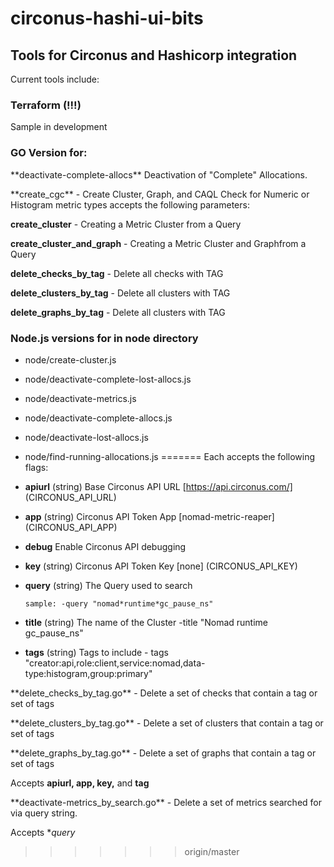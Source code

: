 # circonus-hashi-ui-bits
<h2>Tools for Circonus and Hashicorp integration</h2>

Current tools include:

### Terraform (!!!)

<p>Sample in development</p>

### GO Version for:
<p>**deactivate-complete-allocs** Deactivation of "Complete" Allocations.</p>
<p>**create_cgc** - Create Cluster, Graph, and CAQL Check for Numeric or Histogram metric types accepts the following parameters:</p>
<p><b>create_cluster</b> - Creating a Metric Cluster from a Query</p>
<p><b>create_cluster_and_graph</b> - Creating a Metric Cluster and Graphfrom a Query</p>
<p><b>delete_checks_by_tag</b> - Delete all checks with TAG</p>
<p><b>delete_clusters_by_tag</b> - Delete all clusters with TAG</p>
<p><b>delete_graphs_by_tag</b> - Delete all clusters with TAG</p>

### Node.js versions for in node directory
- node/create-cluster.js
- node/deactivate-complete-lost-allocs.js
- node/deactivate-metrics.js
- node/deactivate-complete-allocs.js
- node/deactivate-lost-allocs.js
- node/find-running-allocations.js
=======
Each accepts the following flags:

- **apiurl** (string) Base Circonus API URL [https://api.circonus.com/] (CIRCONUS_API_URL)
- **app** (string) Circonus API Token App [nomad-metric-reaper] (CIRCONUS_API_APP)
- **debug** Enable Circonus API debugging
- **key**	(string) Circonus API Token Key [none] (CIRCONUS_API_KEY)
- **query** (string) The Query used to search

      sample: -query "nomad*runtime*gc_pause_ns"
- **title** (string) The name of the Cluster
      -title "Nomad runtime gc_pause_ns"
- **tags** (string) Tags to include
      - tags "creator:api,role:client,service:nomad,data-type:histogram,group:primary"

<p>**delete_checks_by_tag.go** - Delete a set of checks that contain a tag or set of tags</p>
<p>**delete_clusters_by_tag.go** - Delete a set of clusters that contain a tag or set of tags</p>
<p>**delete_graphs_by_tag.go** - Delete a set of graphs that contain a tag or set of tags</p>

Accepts **apiurl, app, key,** and **tag**

<p>**deactivate-metrics_by_search.go** - Delete a set of metrics searched for via query string.</p>

Accepts **query*

>>>>>>> origin/master
